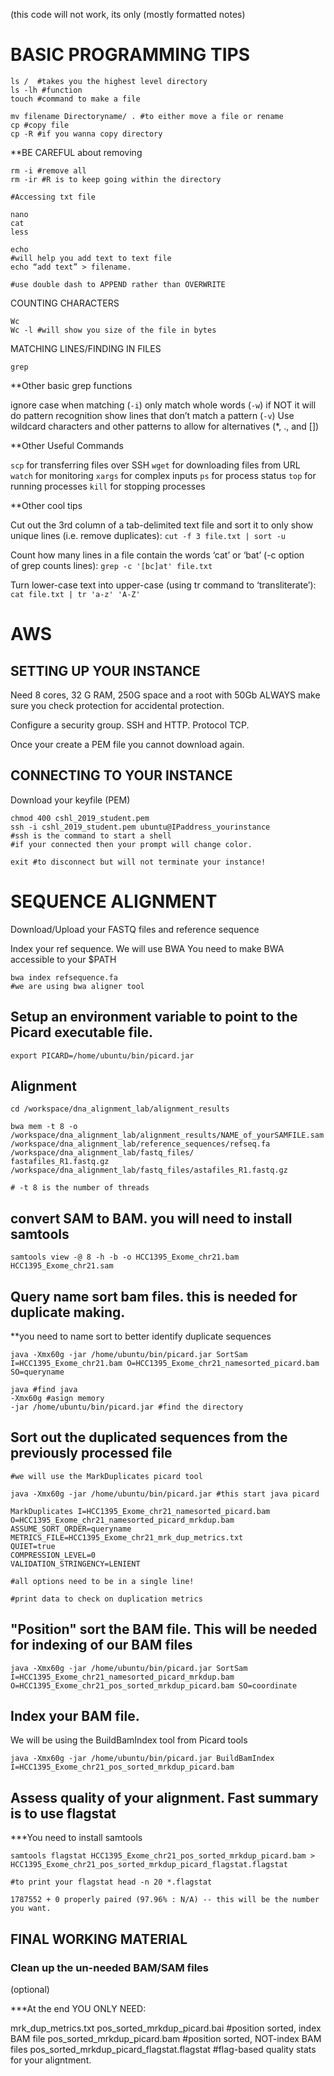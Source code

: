 (this code will not work, its only (mostly formatted notes)

# BASIC PROGRAMMING TIPS

```
ls /  #takes you the highest level directory
ls -lh #function
touch #command to make a file	

mv filename Directoryname/ . #to either move a file or rename
cp #copy file
cp -R #if you wanna copy directory
```
**BE CAREFUL about removing
```
rm -i #remove all 
rm -ir #R is to keep going within the directory

#Accessing txt file

nano
cat 
less 

echo 
#will help you add text to text file 
echo “add text” > filename. 

#use double dash to APPEND rather than OVERWRITE
```

COUNTING CHARACTERS 

```
Wc 
Wc -l #will show you size of the file in bytes
```

MATCHING LINES/FINDING IN FILES

```grep```

**Other basic grep functions

ignore case when matching (```-i```)
only match whole words (```-w```) if NOT it will do pattern recognition
show lines that don’t match a pattern (```-v```)
Use wildcard characters and other patterns to allow for alternatives (*, ., and [])

**Other Useful Commands

```scp``` for transferring files over SSH
```wget``` for downloading files from URL
```watch``` for monitoring
```xargs``` for complex inputs
```ps``` for process status
```top``` for running processes
```kill``` for stopping processes

**Other cool tips

Cut out the 3rd column of a tab-delimited text file and sort it to only show unique lines (i.e. remove duplicates):
 ```cut -f 3 file.txt | sort -u```

Count how many lines in a file contain the words ‘cat’ or ‘bat’ (-c option of grep counts lines):
 ```grep -c '[bc]at' file.txt```

Turn lower-case text into upper-case (using tr command to ‘transliterate’):
 ```cat file.txt | tr 'a-z' 'A-Z'```

# AWS

## SETTING UP YOUR INSTANCE

Need 8 cores, 32 G RAM, 250G space and a root with 50Gb
ALWAYS make sure you check protection for accidental protection. 

Configure a security group. SSH and HTTP. Protocol TCP. 

Once your create a PEM file you cannot download again. 

## CONNECTING TO YOUR INSTANCE

Download your keyfile (PEM)

```
chmod 400 cshl_2019_student.pem
ssh -i cshl_2019_student.pem ubuntu@IPaddress_yourinstance
#ssh is the command to start a shell
#if your connected then your prompt will change color. 

exit #to disconnect but will not terminate your instance! 

```
# SEQUENCE ALIGNMENT

Download/Upload your FASTQ files and reference sequence

Index your ref sequence. We will use BWA
You need to make BWA accessible to your $PATH

```
bwa index refsequence.fa
#we are using bwa aligner tool

```

## Setup an environment variable to point to the Picard executable file. 

```
export PICARD=/home/ubuntu/bin/picard.jar
```

## Alignment

```
cd /workspace/dna_alignment_lab/alignment_results

bwa mem -t 8 -o /workspace/dna_alignment_lab/alignment_results/NAME_of_yourSAMFILE.sam /workspace/dna_alignment_lab/reference_sequences/refseq.fa /workspace/dna_alignment_lab/fastq_files/
fastafiles_R1.fastq.gz /workspace/dna_alignment_lab/fastq_files/astafiles_R1.fastq.gz

# -t 8 is the number of threads
```
## convert SAM to BAM. you will need to install samtools

```
samtools view -@ 8 -h -b -o HCC1395_Exome_chr21.bam HCC1395_Exome_chr21.sam
```
## Query name sort bam files. this is needed for duplicate making. 
**you need to name sort to better identify duplicate sequences

```
java -Xmx60g -jar /home/ubuntu/bin/picard.jar SortSam I=HCC1395_Exome_chr21.bam O=HCC1395_Exome_chr21_namesorted_picard.bam SO=queryname

java #find java
-Xmx60g #asign memory
-jar /home/ubuntu/bin/picard.jar #find the directory

```
## Sort out the **duplicated sequences** from the previously processed file

```
#we will use the MarkDuplicates picard tool

java -Xmx60g -jar /home/ubuntu/bin/picard.jar #this start java picard

MarkDuplicates I=HCC1395_Exome_chr21_namesorted_picard.bam  O=HCC1395_Exome_chr21_namesorted_picard_mrkdup.bam 
ASSUME_SORT_ORDER=queryname 
METRICS_FILE=HCC1395_Exome_chr21_mrk_dup_metrics.txt 
QUIET=true 
COMPRESSION_LEVEL=0 
VALIDATION_STRINGENCY=LENIENT

#all options need to be in a single line! 

#print data to check on duplication metrics

```

## "Position" sort the BAM file. This will be needed for indexing of our BAM files

```
java -Xmx60g -jar /home/ubuntu/bin/picard.jar SortSam I=HCC1395_Exome_chr21_namesorted_picard_mrkdup.bam O=HCC1395_Exome_chr21_pos_sorted_mrkdup_picard.bam SO=coordinate
```

## Index your BAM file.
We will be using the BuildBamIndex tool from Picard tools

```
java -Xmx60g -jar /home/ubuntu/bin/picard.jar BuildBamIndex I=HCC1395_Exome_chr21_pos_sorted_mrkdup_picard.bam
```

## Assess quality of your alignment. Fast summary is to use flagstat
***You need to install samtools

```
samtools flagstat HCC1395_Exome_chr21_pos_sorted_mrkdup_picard.bam > HCC1395_Exome_chr21_pos_sorted_mrkdup_picard_flagstat.flagstat

#to print your flagstat head -n 20 *.flagstat

1787552 + 0 properly paired (97.96% : N/A) -- this will be the number you want. 

```

## FINAL WORKING MATERIAL
### Clean up the un-needed BAM/SAM files 
(optional)

***At the end YOU ONLY NEED: 

mrk_dup_metrics.txt
pos_sorted_mrkdup_picard.bai #position sorted, index BAM file
pos_sorted_mrkdup_picard.bam #position sorted, NOT-index BAM files
pos_sorted_mrkdup_picard_flagstat.flagstat #flag-based quality stats for your aligntment. 



